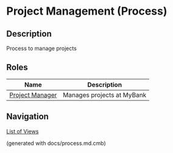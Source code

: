 # Project Management (Process)
## Description
Process to manage projects


## Roles
| Name | Description |
|---|---|
| [Project Manager](../../mybank/project-management/project-manager.md) | Manages projects at MyBank |


## Navigation
[List of Views](../../views.md)

(generated with docs/process.md.cmb)
